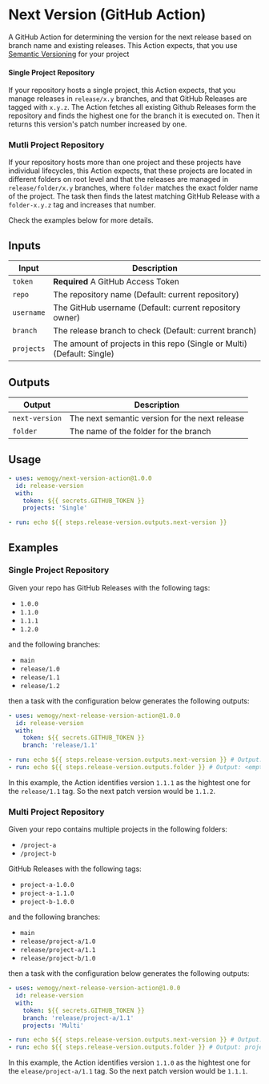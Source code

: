 # Next Version (GitHub Action)

A GitHub Action for determining the version for the next release based on branch name and existing releases. This Action expects, that you use [Semantic Versioning](https://semver.org/) for your project


#### Single Project Repository

If your repository hosts a single project, this Action expects, that you manage releases in `release/x.y` branches, and that GitHub Releases are tagged with `x.y.z`. The Action fetches all existing Github Releases form the repository and finds the highest one for the branch it is executed on. Then it returns this version's patch number increased by one.

### Mutli Project Repository

If your repository hosts more than one project and these projects have individual lifecycles, this Action expects, that these projects are located in different folders on root level and that the releases are managed in `release/folder/x.y` branches, where `folder` matches the exact folder name of the project. The task then finds the latest matching GitHub Release with a `folder-x.y.z` tag and increases that number.

Check the examples below for more details.

## Inputs

| Input | Description |
|-|-|
| `token` | **Required** A GitHub Access Token |
| `repo` | The repository name (Default: current repository) |
| `username` | The GitHub username (Default: current repository owner) |
| `branch` | The release branch to check (Default: current branch) |
| `projects` | The amount of projects in this repo (Single or Multi) (Default: Single) |

## Outputs

| Output | Description |
|-|-|
| `next-version` | The next semantic version for the next release |
| `folder` | The name of the folder for the branch |

## Usage

```yaml
- uses: wemogy/next-version-action@1.0.0
  id: release-version
  with:
    token: ${{ secrets.GITHUB_TOKEN }}
    projects: 'Single'

- run: echo ${{ steps.release-version.outputs.next-version }}
```

## Examples

### Single Project Repository

Given your repo has GitHub Releases with the following tags:

- `1.0.0`
- `1.1.0`
- `1.1.1`
- `1.2.0`

and the following branches:

- `main`
- `release/1.0`
- `release/1.1`
- `release/1.2`

then a task with the configuration below generates the following outputs:

```yaml
- uses: wemogy/next-release-version-action@1.0.0
  id: release-version
  with:
    token: ${{ secrets.GITHUB_TOKEN }}
    branch: 'release/1.1'

- run: echo ${{ steps.release-version.outputs.next-version }} # Output: 1.1.2
- run: echo ${{ steps.release-version.outputs.folder }} # Output: <empty>
```

In this example, the Action identifies version `1.1.1` as the hightest one for the `release/1.1` tag. So the next patch version would be `1.1.2`.

### Multi Project Repository

Given your repo contains multiple projects in the following folders:

- `/project-a`
- `/project-b`

GitHub Releases with the following tags:

- `project-a-1.0.0`
- `project-a-1.1.0`
- `project-b-1.0.0`

and the following branches:

- `main`
- `release/project-a/1.0`
- `release/project-a/1.1`
- `release/project-b/1.0`

then a task with the configuration below generates the following outputs:

```yaml
- uses: wemogy/next-release-version-action@1.0.0
  id: release-version
  with:
    token: ${{ secrets.GITHUB_TOKEN }}
    branch: 'release/project-a/1.1'
    projects: 'Multi'

- run: echo ${{ steps.release-version.outputs.next-version }} # Output: 1.1.1
- run: echo ${{ steps.release-version.outputs.folder }} # Output: project-a
```

In this example, the Action identifies version `1.1.0` as the hightest one for the `elease/project-a/1.1` tag. So the next patch version would be `1.1.1`.
